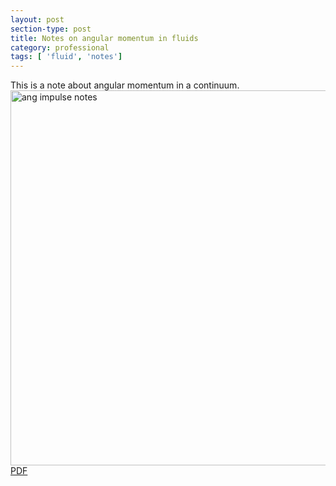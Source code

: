 ```yaml
---
layout: post
section-type: post
title: Notes on angular momentum in fluids
category: professional
tags: [ 'fluid', 'notes']
---
```

This is a note about angular momentum in a continuum. 
<br>
<img src="https://tmatsuzawa.github.io/blog/notes/2022-01-04-ang_impulse/notes001.jpg" alt="ang impulse notes" width="600">
<br>
[PDF](https://tmatsuzawa.github.io/blog/notes/2022-01-04-ang_impulse/notes001.pdf)

